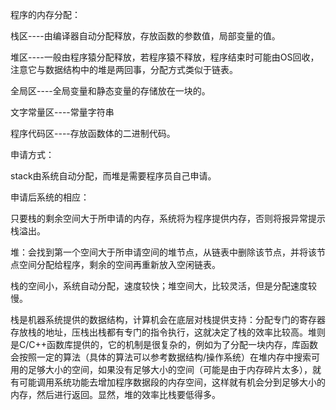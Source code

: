 程序的内存分配：

栈区----由编译器自动分配释放，存放函数的参数值，局部变量的值。

堆区----一般由程序猿分配释放，若程序猿不释放，程序结束时可能由OS回收，注意它与数据结构中的堆是两回事，分配方式类似于链表。

全局区----全局变量和静态变量的存储放在一块的。

文字常量区----常量字符串

程序代码区----存放函数体的二进制代码。

申请方式：

stack由系统自动分配，而堆是需要程序员自己申请。

申请后系统的相应：

只要栈的剩余空间大于所申请的内存，系统将为程序提供内存，否则将报异常提示栈溢出。

堆：会找到第一个空间大于所申请空间的堆节点，从链表中删除该节点，并将该节点空间分配给程序，剩余的空间再重新放入空闲链表。

栈的空间小，系统自动分配，速度较快；堆空间大，比较灵活，但是分配速度较慢。

栈是机器系统提供的数据结构，计算机会在底层对栈提供支持：分配专门的寄存器存放栈的地址，压栈出栈都有专门的指令执行，这就决定了栈的效率比较高。堆则是C/C++函数库提供的，它的机制是很复杂的，例如为了分配一块内存，库函数会按照一定的算法（具体的算法可以参考数据结构/操作系统）在堆内存中搜索可用的足够大小的空间，如果没有足够大小的空间（可能是由于内存碎片太多），就有可能调用系统功能去增加程序数据段的内存空间，这样就有机会分到足够大小的内存，然后进行返回。显然，堆的效率比栈要低得多。